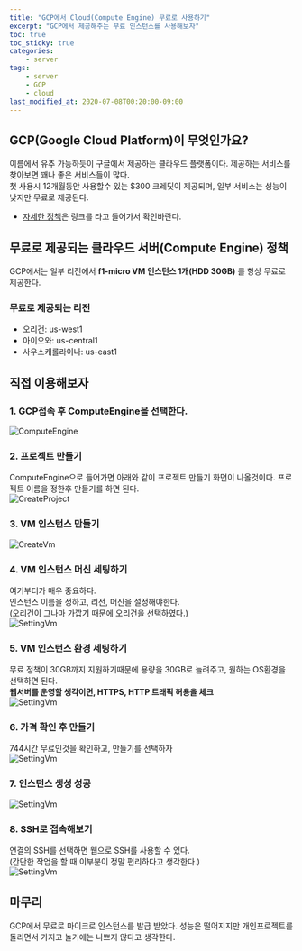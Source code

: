```yaml
---
title: "GCP에서 Cloud(Compute Engine) 무료로 사용하기"
excerpt: "GCP에서 제공해주는 무료 인스턴스를 사용해보자"
toc: true
toc_sticky: true
categories:
    - server
tags:
    - server
    - GCP
    - cloud
last_modified_at: 2020-07-08T00:20:00-09:00
---
```

## GCP(Google Cloud Platform)이 무엇인가요?
이름에서 유추 가능하듯이 구글에서 제공하는 클라우드 플랫폼이다. 제공하는 서비스를 찾아보면 꽤나 좋은 서비스들이 많다.  
첫 사용시 12개월동안 사용할수 있는 $300 크레딧이 제공되며, 일부 서비스는 성능이 낮지만 무료로 제공된다.
- [자세한 정책](https://cloud.google.com/free/docs/gcp-free-tier)은 링크를 타고 들어가서 확인바란다.

## 무료로 제공되는 클라우드 서버(Compute Engine) 정책
GCP에서는 일부 리전에서 **f1-micro VM 인스턴스 1개(HDD 30GB)** 를 항상 무료로 제공한다.
### 무료로 제공되는 리전
- 오리건: us-west1
-  아이오와: us-central1
-  사우스캐롤라이나: us-east1

## 직접 이용해보자
### 1. GCP접속 후 ComputeEngine을 선택한다.  
![ComputeEngine](https://raw.githubusercontent.com/always0ne/always0ne.github.io/master/_posts/server/images/GcpFree1.jpg)    
### 2. 프로젝트 만들기  
ComputeEngine으로 들어가면 아래와 같이 프로젝트 만들기 화면이 나올것이다.  프로젝트 이름을 정한후 만들기를 하면 된다.  
![CreateProject](https://raw.githubusercontent.com/always0ne/always0ne.github.io/master/_posts/server/images/GcpFree2.jpg)    
### 3. VM 인스턴스 만들기  
![CreateVm](https://raw.githubusercontent.com/always0ne/always0ne.github.io/master/_posts/server/images/GcpFree3.jpg)    
### 4. VM 인스턴스 머신 세팅하기  
여기부터가 매우 중요하다.  
인스턴스 이름을 정하고, 리전, 머신을 설정해야한다.  
 (오리건이 그나마 가깝기 때문에 오리건을 선택하였다.)    
![SettingVm](https://raw.githubusercontent.com/always0ne/always0ne.github.io/master/_posts/server/images/GcpFree4.jpg)    
### 5. VM 인스턴스 환경 세팅하기  
무료 정책이 30GB까지 지원하기때문에 용량을 30GB로 늘려주고, 원하는 OS환경을 선택하면 된다.  
**웹서버를 운영할 생각이면, HTTPS, HTTP 트래픽 허용을 체크**   
![SettingVm](https://raw.githubusercontent.com/always0ne/always0ne.github.io/master/_posts/server/images/GcpFree5.jpg)  
### 6. 가격 확인 후 만들기  
744시간 무료인것을 확인하고, 만들기를 선택하자  
![SettingVm](https://raw.githubusercontent.com/always0ne/always0ne.github.io/master/_posts/server/images/GcpFree6.jpg)  
### 7. 인스턴스 생성 성공  
![SettingVm](https://raw.githubusercontent.com/always0ne/always0ne.github.io/master/_posts/server/images/GcpFree7.jpg)  
### 8. SSH로 접속해보기  
연결의 SSH를 선택하면 웹으로 SSH를 사용할 수 있다.  
(간단한 작업을 할 때 이부분이 정말 편리하다고 생각한다.)  
![SettingVm](https://raw.githubusercontent.com/always0ne/always0ne.github.io/master/_posts/server/images/GcpFree8.jpg)  

## 마무리
GCP에서 무료로 마이크로 인스턴스를 발급 받았다. 성능은 떨어지지만 개인프로젝트를 돌리면서 가지고 놀기에는 나쁘지 않다고 생각한다.
